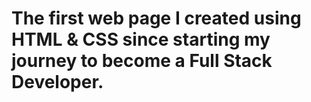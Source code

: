 # The first web page I created using HTML & CSS since starting my journey to become a Full Stack Developer.

